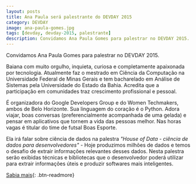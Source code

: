 ```yaml
---
layout: posts
title: Ana Paula será palestrante do DEVDAY 2015
category: DEVDAY
image: ana-paula-gomes.jpg
tags: [devday, devday-2015, palestrante]
description: Convidamos Ana Paula Gomes para palestrar no DEVDAY 2015.
---
```

Convidamos Ana Paula Gomes para palestrar no DEVDAY 2015.

Baiana com muito orgulho, inquieta, curiosa e completamente apaixonada por tecnologia. Atualmente faz o mestrado em Ciência da Computação na Universidade Federal de Minas Gerais e tem bacharelado em Análise de Sistemas pela Universidade do Estado da Bahia. Acredita que a participação em comunidades traz crescimento profissional e pessoal.

É organizadora do Google Developers Group e do Women Techmakers, ambos de Belo Horizonte. Sua linguagem do coração é o Python. Adora viajar, boas conversas (preferencialmente acompanhada de uma gelada) e pensar em aplicativos que tornem a vida das pessoas melhor. Nas horas vagas é titular do time de futsal Boas Esporte.

Ela irá falar sobre ciência de dados na palestra *"House of Data - ciência de dados para desenvolvedores"* - Hoje produzimos milhões de dados e temos o desafio de extrair informações relevantes desses dados. Nesta palestra serão exibidas técnicas e bibliotecas que o desenvolvedor poderá utilizar para extrair informações úteis e produzir softwares mais inteligentes.

[Sabia mais](http://devday.devisland.com){: .btn-readmore}
